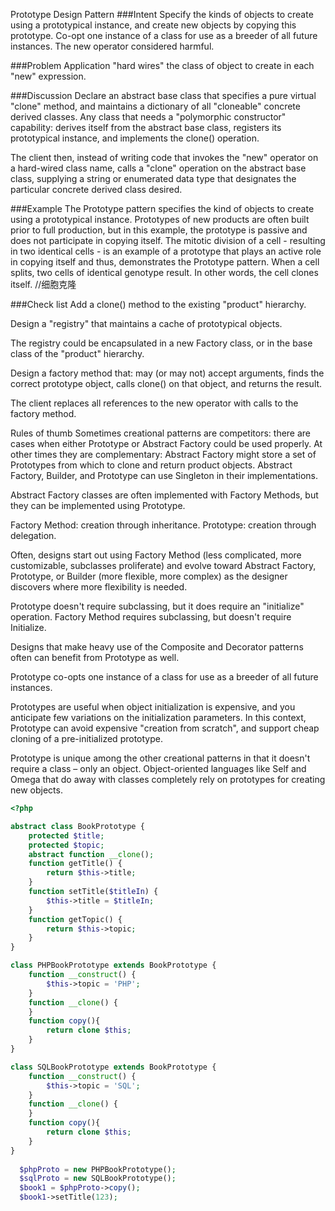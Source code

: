 Prototype Design Pattern
###Intent
Specify the kinds of objects to create using a prototypical instance, 
and create new objects by copying this prototype.
Co-opt one instance of a class for use as a breeder of all future instances.
The new operator considered harmful.

###Problem
Application "hard wires" the class of object to create in each "new" expression.

###Discussion
Declare an abstract base class that specifies a pure virtual "clone" method,
and maintains a dictionary of all "cloneable" concrete derived classes. 
Any class that needs a "polymorphic constructor" capability: 
derives itself from the abstract base class, 
registers its prototypical instance, 
and implements the clone() operation.

The client then, instead of writing code that invokes the "new" operator on a hard-wired class name, 
calls a "clone" operation on the abstract base class, 
supplying a string or enumerated data type that designates the particular concrete derived class desired.

###Example
The Prototype pattern specifies the kind of objects to create using a prototypical instance. 
Prototypes of new products are often built prior to full production, but in this example, 
the prototype is passive and does not participate in copying itself. 
The mitotic division of a cell - resulting in two identical cells - 
is an example of a prototype that plays an active role in copying itself and thus, demonstrates the Prototype pattern. 
When a cell splits, two cells of identical genotype result. In other words, the cell clones itself.
//细胞克隆

###Check list
Add a clone() method to the existing "product" hierarchy.

Design a "registry" that maintains a cache of prototypical objects. 

The registry could be encapsulated in a new Factory class, or in the base class of the "product" hierarchy.

Design a factory method that: may (or may not) accept arguments, finds the correct prototype object, calls clone() on that object, and returns the result.

The client replaces all references to the new operator with calls to the factory method.


Rules of thumb
Sometimes creational patterns are competitors: there are cases when either Prototype or Abstract Factory could be used properly. 
At other times they are complementary: Abstract Factory might store a set of Prototypes from which to clone and return product objects. 
Abstract Factory, Builder, and Prototype can use Singleton in their implementations.

Abstract Factory classes are often implemented with Factory Methods, but they can be implemented using Prototype.

Factory Method: creation through inheritance. Prototype: creation through delegation.

Often, designs start out using Factory Method (less complicated, more customizable, subclasses proliferate) and evolve toward Abstract Factory,
Prototype, or Builder (more flexible, more complex) as the designer discovers where more flexibility is needed.

Prototype doesn't require subclassing, but it does require an "initialize" operation. 
Factory Method requires subclassing, but doesn't require Initialize.

Designs that make heavy use of the Composite and Decorator patterns often can benefit from Prototype as well.

Prototype co-opts one instance of a class for use as a breeder of all future instances.

Prototypes are useful when object initialization is expensive, 
and you anticipate few variations on the initialization parameters. 
In this context, Prototype can avoid expensive "creation from scratch", 
and support cheap cloning of a pre-initialized prototype.

Prototype is unique among the other creational patterns in that it doesn't require a class – only an object. 
Object-oriented languages like Self and Omega that do away with classes completely rely on prototypes for creating new objects.

```php
<?php

abstract class BookPrototype {
    protected $title;
    protected $topic;
    abstract function __clone();
    function getTitle() {
        return $this->title;
    }
    function setTitle($titleIn) {
        $this->title = $titleIn;
    }
    function getTopic() {
        return $this->topic;
    }
}

class PHPBookPrototype extends BookPrototype {
    function __construct() {
        $this->topic = 'PHP';
    }
    function __clone() {
    }
    function copy(){
        return clone $this;
    }
}

class SQLBookPrototype extends BookPrototype {
    function __construct() {
        $this->topic = 'SQL';
    }
    function __clone() {
    }
    function copy(){
        return clone $this;
    }
}
 
  $phpProto = new PHPBookPrototype();
  $sqlProto = new SQLBookPrototype();
  $book1 = $phpProto->copy();
  $book1->setTitle(123);
```
